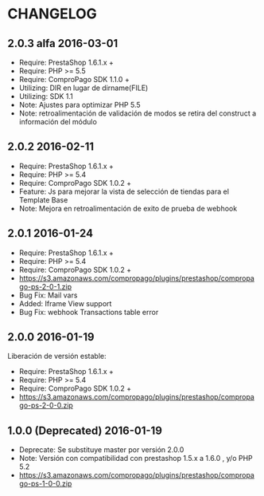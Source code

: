 # CHANGELOG

## 2.0.3 alfa 2016-03-01
* Require: PrestaShop 1.6.1.x +
* Require: PHP >= 5.5
* Require: ComproPago SDK 1.1.0 +
* Utilizing: DIR en lugar de dirname(FILE)
* Utilizing: SDK 1.1
* Note: Ajustes para optimizar PHP 5.5
* Note: retroalimentación de validación de modos se retira del construct a información del módulo


## 2.0.2 2016-02-11
* Require: PrestaShop 1.6.1.x +
* Require: PHP >= 5.4
* Require: ComproPago SDK 1.0.2 +
* Feature: Js para mejorar la vista de selección de tiendas para el Template Base
* Note: Mejora en retroalimentación de exito de prueba de webhook


## 2.0.1 2016-01-24
* Require: PrestaShop 1.6.1.x +
* Require: PHP >= 5.4
* Require: ComproPago SDK 1.0.2 +
* https://s3.amazonaws.com/compropago/plugins/prestashop/compropago-ps-2-0-1.zip
* Bug Fix: Mail vars
* Added: Iframe View support
* Bug Fix: webhook Transactions table error 

## 2.0.0 2016-01-19
Liberación de versión estable:
* Require: PrestaShop 1.6.1.x +
* Require: PHP >= 5.4
* Require: ComproPago SDK 1.0.2 +
* https://s3.amazonaws.com/compropago/plugins/prestashop/compropago-ps-2-0-0.zip

## 1.0.0 (Deprecated) 2016-01-19
* Deprecate: Se substituye master por versión 2.0.0
* Note: Versión con compatibilidad con prestashop 1.5.x a 1.6.0 , y/o PHP 5.2
* https://s3.amazonaws.com/compropago/plugins/prestashop/compropago-ps-1-0-0.zip 

